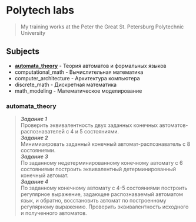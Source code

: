 # Polytech labs

> My training works at the Peter the Great St. Petersburg Polytechnic University

## Subjects

+ [__automata_theory__](#automata_theory)  - Теория автоматов и формальных языков 
+ computational_math - Вычислительная математика
+ computer_architecture - Архитектура компьютера
+ discrete_math - Дискретная математика
+ math_modeling - Математическое моделирование

### automata_theory
> ***Задание 1*** \
> Проверить эквивалентность двух заданных конечных автоматов-распознавателей с 4 и 5 состояниями.\
> ***Задание 2*** \
> Минимизировать заданный конечный автомат-распознаватель с 8 состояниями. \
> ***Задание 3*** \
> По заданному недетерминированному конечному автомату с 6 состояниями построить эквивалентный детерминированный конечный автомат.\
> ***Задание 4*** \
> По заданному конечному автомату с 4-5 состояниями построить регулярное выражение, задающее распознаваемый автоматом язык, и обратно, восстановить автомат по построенному регулярному выражению. Проверить эквивалентность исходного и полученного автоматов.
